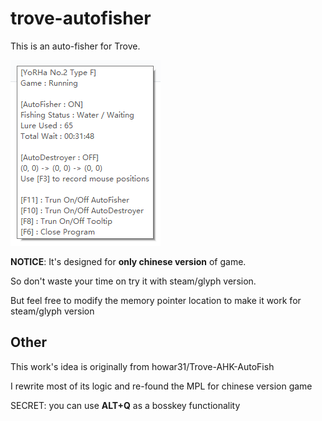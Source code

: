 # trove-autofisher

This is an auto-fisher for Trove.

![screen-shot](screen-shot.png)

**NOTICE**: It's designed for **only chinese version** of game.

So don't waste your time on try it with steam/glyph version.

But feel free to modify the memory pointer location to make it work for steam/glyph version

## Other

This work's idea is originally from howar31/Trove-AHK-AutoFish

I rewrite most of its logic and re-found the MPL for chinese version game

SECRET: you can use **ALT+Q** as a bosskey functionality

